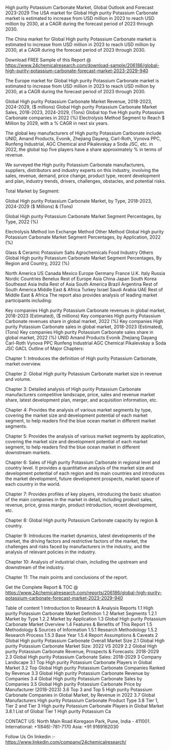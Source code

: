 High purity Potassium Carbonate Market, Global Outlook and Forecast 2023-2029
The USA market for Global High purity Potassium Carbonate market is estimated to increase from USD million in 2023 to reach USD million by 2030, at a CAGR during the forecast period of 2023 through 2030.

The China market for Global High purity Potassium Carbonate market is estimated to increase from USD million in 2023 to reach USD million by 2030, at a CAGR during the forecast period of 2023 through 2030.

Download FREE Sample of this Report @ https://www.24chemicalresearch.com/download-sample/206186/global-high-purity-potassium-carbonate-forecast-market-2023-2029-940

The Europe market for Global High purity Potassium Carbonate market is estimated to increase from USD million in 2023 to reach USD million by 2030, at a CAGR during the forecast period of 2023 through 2030.

Global High purity Potassium Carbonate Market Revenue, 2018-2023, 2024-2029, ($ millions)
Global High purity Potassium Carbonate Market Sales, 2018-2023, 2024-2029, (Tons)
Global top five High purity Potassium Carbonate companies in 2022 (%)
Electrolysis Method Segment to Reach $ Million by 2029, with a % CAGR in next six years.

The global key manufacturers of High purity Potassium Carbonate include UNID, Amand Products, Evonik, Zhejiang Dayang, Carl-Roth, Vynova PPC, Runfeng Industrial, AGC Chemical and Pikalevskay a Soda JSC, etc. in 2022, the global top five players have a share approximately % in terms of revenue.

We surveyed the High purity Potassium Carbonate manufacturers, suppliers, distributors and industry experts on this industry, involving the sales, revenue, demand, price change, product type, recent development and plan, industry trends, drivers, challenges, obstacles, and potential risks.

Total Market by Segment:

Global High purity Potassium Carbonate Market, by Type, 2018-2023, 2024-2029 ($ Millions) & (Tons)

Global High purity Potassium Carbonate Market Segment Percentages, by Type, 2022 (%)

Electrolysis Method
Ion Exchange Method
Other Method
Global High purity Potassium Carbonate Market Segment Percentages, by Application, 2022 (%)

Glass & Ceramic
Potassium Salts
Agrochemicals
Food Industry
Others
Global High purity Potassium Carbonate Market Segment Percentages, By Region and Country, 2022 (%)

North America
US
Canada
Mexico
Europe
Germany
France
U.K.
Italy
Russia
Nordic Countries
Benelux
Rest of Europe
Asia
China
Japan
South Korea
Southeast Asia
India
Rest of Asia
South America
Brazil
Argentina
Rest of South America
Middle East & Africa
Turkey
Israel
Saudi Arabia
UAE
Rest of Middle East & Africa
The report also provides analysis of leading market participants including:

Key companies High purity Potassium Carbonate revenues in global market, 2018-2023 (Estimated), ($ millions)
Key companies High purity Potassium Carbonate revenues share in global market, 2022 (%)
Key companies High purity Potassium Carbonate sales in global market, 2018-2023 (Estimated), (Tons)
Key companies High purity Potassium Carbonate sales share in global market, 2022 (%)
UNID
Amand Products
Evonik
Zhejiang Dayang
Carl-Roth
Vynova PPC
Runfeng Industrial
AGC Chemical
Pikalevskay a Soda JSC
GACL
Outline of Major Chapters:

Chapter 1: Introduces the definition of High purity Potassium Carbonate, market overview.

Chapter 2: Global High purity Potassium Carbonate market size in revenue and volume.

Chapter 3: Detailed analysis of High purity Potassium Carbonate manufacturers competitive landscape, price, sales and revenue market share, latest development plan, merger, and acquisition information, etc.

Chapter 4: Provides the analysis of various market segments by type, covering the market size and development potential of each market segment, to help readers find the blue ocean market in different market segments.

Chapter 5: Provides the analysis of various market segments by application, covering the market size and development potential of each market segment, to help readers find the blue ocean market in different downstream markets.

Chapter 6: Sales of High purity Potassium Carbonate in regional level and country level. It provides a quantitative analysis of the market size and development potential of each region and its main countries and introduces the market development, future development prospects, market space of each country in the world.

Chapter 7: Provides profiles of key players, introducing the basic situation of the main companies in the market in detail, including product sales, revenue, price, gross margin, product introduction, recent development, etc.

Chapter 8: Global High purity Potassium Carbonate capacity by region & country.

Chapter 9: Introduces the market dynamics, latest developments of the market, the driving factors and restrictive factors of the market, the challenges and risks faced by manufacturers in the industry, and the analysis of relevant policies in the industry.

Chapter 10: Analysis of industrial chain, including the upstream and downstream of the industry.

Chapter 11: The main points and conclusions of the report.

Get the Complete Report & TOC @ https://www.24chemicalresearch.com/reports/206186/global-high-purity-potassium-carbonate-forecast-market-2023-2029-940

Table of content
1 Introduction to Research & Analysis Reports
1.1 High purity Potassium Carbonate Market Definition
1.2 Market Segments
1.2.1 Market by Type
1.2.2 Market by Application
1.3 Global High purity Potassium Carbonate Market Overview
1.4 Features & Benefits of This Report
1.5 Methodology & Sources of Information
1.5.1 Research Methodology
1.5.2 Research Process
1.5.3 Base Year
1.5.4 Report Assumptions & Caveats
2 Global High purity Potassium Carbonate Overall Market Size
2.1 Global High purity Potassium Carbonate Market Size: 2022 VS 2029
2.2 Global High purity Potassium Carbonate Revenue, Prospects & Forecasts: 2018-2029
2.3 Global High purity Potassium Carbonate Sales: 2018-2029
3 Company Landscape
3.1 Top High purity Potassium Carbonate Players in Global Market
3.2 Top Global High purity Potassium Carbonate Companies Ranked by Revenue
3.3 Global High purity Potassium Carbonate Revenue by Companies
3.4 Global High purity Potassium Carbonate Sales by Companies
3.5 Global High purity Potassium Carbonate Price by Manufacturer (2018-2023)
3.6 Top 3 and Top 5 High purity Potassium Carbonate Companies in Global Market, by Revenue in 2022
3.7 Global Manufacturers High purity Potassium Carbonate Product Type
3.8 Tier 1, Tier 2 and Tier 3 High purity Potassium Carbonate Players in Global Market
3.8.1 List of Global Tier 1 High purity Potassium Ca

CONTACT US:
North Main Road Koregaon Park, Pune, India - 411001.
International: +1(646)-781-7170
Asia: +91 9169162030

Follow Us On linkedin :- https://www.linkedin.com/company/24chemicalresearch/
